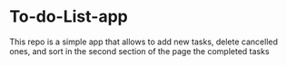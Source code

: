 # To-do-List-app
This repo is a simple app that allows to add new tasks, delete cancelled ones, and sort in the second section of the page the completed tasks
